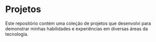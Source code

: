 # Projetos
Este repositório contém uma coleção de projetos que desenvolvi para demonstrar minhas habilidades e experiências em diversas áreas da tecnologia. 

